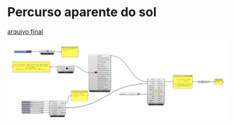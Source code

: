 # Percurso aparente do sol


[arquivo final](./sunpath_intro_FINAL.gh)

![alg](./aparente_final.png)